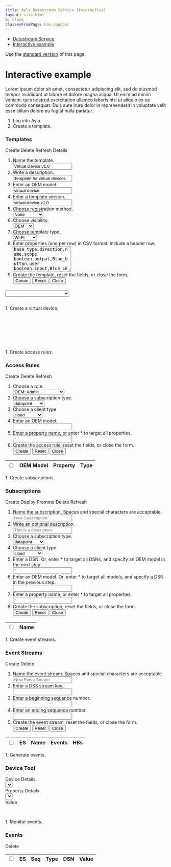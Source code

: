 ```yaml
---
title: Ayla Datastream Service (Interactive)
layout: site.html
b: block
classesFromPage: has-pagebar
---
```


<aside id="pagebar" class="d-xl-block collapse">
  <ul>
    <li><a href="#core-title">Datastream Service</a></li>
    <li><a href="#interactive-example">Interactive example</a></li>
  </ul>
</aside>

Use the [standard version](../) of this page.

# Interactive example

Lorem ipsum dolor sit amet, consectetur adipiscing elit, sed do eiusmod tempor incididunt ut labore et dolore magna aliqua. Ut enim ad minim veniam, quis nostrud exercitation ullamco laboris nisi ut aliquip ex ea commodo consequat. Duis aute irure dolor in reprehenderit in voluptate velit esse cillum dolore eu fugiat nulla pariatur.

1. Log into Ayla.
1. Create a template.
<div class="cmpt">
  <h3>Templates</h3>
  <div class="link-btns">
    <span id="create-template-btn" class="link-btn" data-toggle="collapse" data-target="#create-template-form-collapse">Create</span>
    <span id="delete-template-btn" class="link-btn">Delete</span>
    <span class="link-btn" onclick="populateTemplates()">Refresh</span>
    <span id="" class="link-btn" data-toggle="collapse" data-target="#template-details">Details</span>
  </div>
  <div id="create-template-form-collapse" class="collapse" style="margin-bottom: 1.2rem;">
    <form id="create-template-form" class="steps" action="javascript:void(0);">
      <ol>
        <li>
          <div class="label">Name the template.</div>
          <input id="create-template-name" type="text" class="form-control form-control-sm" value="Virtual Device v1.0" required>
        </li>
        <li>
          <div class="label">Write a description.</div>
          <input id="create-template-description" type="text" class="form-control form-control-sm" value="Template for virtual devices." required>
        </li>
        <li>
          <div class="label">Enter an OEM model.</div>
          <input id="create-template-oem-model" type="text" class="form-control form-control-sm" value="virtual-device" required>
        </li>
        <li>
          <div class="label">Enter a template version.</div>
          <input id="create-template-version" type="text" class="form-control form-control-sm" value="virtual-device-v1.0" required>
        </li>
        <li>
          <div class="label">Choose registration method.</div>
          <select id="create-template-registration-method" class="form-control form-control-sm">
            <option value='AP-Mode'>AP Mode</option>
            <option value='Button-Push'>Button Push</option>
            <option value='Display'>Display</option>
            <option value='Dsn' selected>DSN</option>
            <option value='Same-LAN'>Same LAN</option>
            <option value='None' selected>None</option>
          </select>
        </li>
        <li>
          <div class="label">Choose visibility.</div>
          <select id="create-template-visibility" class="form-control form-control-sm">
            <option value='oem'>OEM</option>
            <option value='private'>Private</option>
          </select>
        </li>
        <li>
          <div class="label">Choose template type.</div>
          <select id="create-template-type" class="form-control form-control-sm">
            <option value='sss'>Cluster</option>
            <option value='sss'>Gateway</option>
            <option value='sss'>Node</option>
            <option value='sss'>Sensor</option>
            <option value='wifi' selected>Wi-Fi</option>
          </select>
        </li>
        <li>
          <div class="label">Enter properties (one per row) in CSV format. Include a header row.</div>
          <textarea id="template-properties" class="form-control" rows="5" value="test">
base_type,direction,name,scope
boolean,output,Blue_button,user
boolean,input,Blue_LED,user
string,input,cmd,user
decimal,input,decimal_in,user
decimal,output,decimal_out,user
boolean,input,Green_LED,user
integer,input,input,user
string,output,log,user
integer,output,output,user
string,output,version,user
          </textarea>
        </li>
        <li>
          <div class="label">Create the template, reset the fields, or close the form.</div>
          <button type="submit" class="btn btn-outline-secondary btn-sm">Create</button>
          <button type="reset" class="btn btn-outline-secondary btn-sm">Reset</button>
          <button type="reset" class="btn btn-outline-secondary btn-sm" onclick="$('#create-template-form-collapse').collapse('hide')">Close</button>
        </li>
      </ol>
    </form>
  </div>
  <div class="row">
    <div class="col-auto">
      <select id="select-template" class="form-control form-control-sm ayla-data populate-at-init" style="min-width:200px;"></select>
    </div>
  </div>
  <pre id="template-details" class="collapse"></pre>
</div>
1. Create a virtual device.
<div class="cmpt" style="min-height: 120px;"></div>
1. Create access rules.
<div class="cmpt">
  <h3>Access Rules</h3>
  <div class="link-btns">
    <span id="create-access-rule-btn" class="link-btn" data-toggle="collapse" data-target="#create-access-rule-form-collapse">Create</span>
    <span id="delete-access-rules-btn" class="link-btn">Delete</span>
    <span class="link-btn" onclick="populateAccessRules()">Refresh</span>
  </div>
  <div id="create-access-rule-form-collapse" class="collapse" style="margin-bottom: 1.2rem;">
    <form id="create-access-rule-form" class="steps" action="javascript:void(0);">
      <ol>
        <li>
          <div class="label">Choose a role.</div>
          <select id="create-access-rule-role" class="form-control form-control-sm">
            <option value='OEM::Admin'>OEM::Admin</option>
            <option value='OEM::Staff'>OEM::Staff</option>
            <option value='OEM::SupportEngineer'>OEM::SupportEngineer</option>
            <option value='OEM::SupportManager'>OEM::SupportManager</option>
          </select>
        </li>
        <li>
          <div class="label">Choose a subscription type.</div>
          <select id="create-access-rule-subscription-type" class="form-control form-control-sm">
            <option value='connectivity'>connectivity</option>
            <option value='datapoint' selected>datapoint</option>
            <option value='datapointack'>datapointack</option>
            <option value='location'>location</option>
            <option value='registration'>registration</option>
          </select>
        </li>
        <li>
          <div class="label">Choose a client type.</div>
          <select id="create-access-rule-client-type" class="form-control form-control-sm">
            <option value='cloud'>cloud</option> 
            <option value='user_opt_in'>user_opt_in</option> 
          </select>
        </li>
        <li>
          <div class="label">Enter an OEM model.</div>
          <input id="create-access-rule-oem-model" type="text" class="form-control form-control-sm" required>
        </li>
        <li>
          <div class="label">Enter a property name, or enter &#42; to target all properties.</div>
          <input id="create-access-rule-property-name" type="text" class="form-control form-control-sm" placeholder="*">
        </li>
        <li>
          <div class="label">Create the access rule, reset the fields, or close the form.</div>
          <button type="submit" class="btn btn-outline-secondary btn-sm">Create</button>
          <button type="reset" class="btn btn-outline-secondary btn-sm">Reset</button>
          <button type="reset" class="btn btn-outline-secondary btn-sm" onclick="$('#create-access-rule-form-collapse').collapse('hide')">Close</button>
        </li>
      </ol>
    </form>
  </div>
  <table id="aylax-access-rules" class="ayla-data populate-at-init">
    <thead>
      <tr>
        <th><input type="checkbox"></th>
        <th>OEM Model</th>
        <th>Property</th>
        <th>Type</th>
      </tr>
    </thead>
    <tbody></tbody>
  </table>
</div>
1. Create subscriptions.
<div class="cmpt">
  <h3>Subscriptions</h3>
  <div class="link-btns">
    <span id="create-subscription-btn" class="link-btn" data-toggle="collapse" data-target="#create-subscription-form-collapse">Create</span>
    <span id="deploy-subscriptions-btn" class="link-btn">Deploy</span>
    <span id="promote-subscription-btn" class="link-btn">Promote</span>
    <span id="delete-subscriptions-btn" class="link-btn">Delete</span>
    <span class="link-btn" onclick="populateSubscriptions()">Refresh</span>
  </div>
  <div id="create-subscription-form-collapse" class="collapse" style="margin-bottom: 1.2rem;">
    <form id="create-subscription-form" class="steps" action="javascript:void(0);">
      <ol>
        <li>
          <div class="label">Name the subscription. Spaces and special characters are acceptable.</div>
          <input id="create-subscription-name" type="text" class="form-control form-control-sm" placeholder="New Subscription">
        </li>
        <li>
          <div class="label">Write an optional description.</div>
          <input id="create-subscription-description" type="text" class="form-control form-control-sm" placeholder="This is a description.">
        </li>
        <li>
          <div class="label">Choose a subscription type.</div>
          <select id="create-subscription-subscription-type" class="form-control form-control-sm">
            <option value='connectivity'>connectivity</option>
            <option value='datapoint' selected>datapoint</option>
            <option value='datapointack'>datapointack</option>
            <option value='location'>location</option>
            <option value='registration'>registration</option>
          </select>
        </li>
        <li>
          <div class="label">Choose a client type.</div>
          <select id="create-subscription-client-type" class="form-control form-control-sm">
            <option value='cloud'>cloud</option> 
            <option value='user_opt_in'>user_opt_in</option> 
          </select>
        </li>
        <li>
          <div class="label">Enter a DSN. Or, enter &#42; to target all DSNs, and specify an OEM model in the next step.</div>
          <input id="create-subscription-dsn" type="text" class="form-control form-control-sm" placeholder="*">
        </li>
        <li>
          <div class="label">Enter an OEM model. Or, enter &#42; to target all models, and specify a DSN in the previous step.</div>
          <input id="create-subscription-oem-model" type="text" class="form-control form-control-sm" required>
        </li>
        <li>
          <div class="label">Enter a property name, or enter &#42; to target all properties.</div>
          <input id="create-subscription-property-name" type="text" class="form-control form-control-sm" placeholder="*">
        </li>
        <li>
          <div class="label">Create the subscription, reset the fields, or close the form.</div>
          <button type="submit" class="btn btn-outline-secondary btn-sm">Create</button>
          <button type="reset" class="btn btn-outline-secondary btn-sm">Reset</button>
          <button type="reset" class="btn btn-outline-secondary btn-sm" onclick="$('#create-subscription-form-collapse').collapse('hide')">Close</button>
        </li>
      </ol>
    </form>
  </div>
  <table id="aylax-subscriptions" class="ayla-data populate-at-init">
    <thead>
      <tr>
        <th><input type="checkbox" value="0"></th>
        <th>Name</th>
      </tr>
    </thead>
    <tbody></tbody>
  </table>
</div>
1. Create event streams.
<div class="cmpt">
  <h3>Event Streams</h3>
  <div class="link-btns">
    <span id="create-event-stream-btn" class="link-btn" data-toggle="collapse" data-target="#create-event-stream-form-collapse">Create</span>
    <span id="delete-event-streams-btn" class="link-btn">Delete</span>
  </div>
  <div id="create-event-stream-form-collapse" class="collapse" style="margin-bottom: 1.2rem;">
    <form id="create-event-stream-form" class="steps" action="javascript:void(0);">
      <ol>
        <li>
          <div class="label">Name the event stream. Spaces and special characters are acceptable.</div>
          <input id="event-stream-name" type="text" class="form-control form-control-sm" placeholder="New Event Stream">
        </li>
        <li>
          <div class="label">Enter a DSS stream key.</div>
          <input id="stream-key" type="text" class="form-control form-control-sm" required>
        </li>
        <li>
          <div class="label">Enter a beginning sequence number.</div>
          <input id="create-event-stream-beginning-seqid" type="text" class="form-control form-control-sm">
        </li>
        <li>
          <div class="label">Enter an ending sequence number.</div>
          <input id="create-event-stream-ending-seqid" type="text" class="form-control form-control-sm">
        </li>
        <li>
          <div class="label">Create the event stream, reset the fields, or close the form.</div>
          <button type="submit" class="btn btn-outline-secondary btn-sm">Create</button>
          <button type="reset" class="btn btn-outline-secondary btn-sm">Reset</button>
          <button type="reset" class="btn btn-outline-secondary btn-sm" onclick="$('#create-event-stream-form-collapse').collapse('hide')">Close</button>
        </li>
      </ol>
    </form>
  </div>
  <table id="aylax-event-streams" class="ayla-data">
    <thead>
      <tr>
        <th><input type="checkbox"></th>
        <th class="es">ES</th>
        <th>Name</th>
        <th>Events</th>
        <th>HBs</th>
      </tr>
    </thead>
    <tbody></tbody>
  </table>
</div>
1. Generate events.
<div id="myGroup" class="cmpt" style="margin-bottom:1rem;">
  <h3 id="device-tool">Device Tool</h3>
  <div class="row">
    <div class="col-sm-4">
      <div class="link-btns">
        <span class="link-btn">Device</span>
        <span id="" class="link-btn" data-toggle="collapse" data-target="#device-details">Details</span>
      </div>
      <select id="select-device" class="form-control form-control-sm ayla-data populate-at-init"></select>
    </div>
    <div class="col-sm-4 mt-3 mt-sm-0">
      <div class="link-btns">
        <span class="link-btn">Property</span>
        <span id="" class="link-btn" data-toggle="collapse" data-target="#property-details">Details</span>
      </div>
      <select id="select-property" class="form-control form-control-sm ayla-data"></select>
    </div>
    <div class="col-sm-4 mt-3 mt-sm-0">
      <div class="link-btns">
        <span class="link-btn">Value</span>
      </div>
      <div class="row no-gutters">
        <div class="col">
          <div id="value-wrapper"></div>
        </div>
        <div class="col-auto ml-2" id="value-button-wrapper" style="display:none;">
          <button id="save-property-value" type="button" class="btn btn-info btn-sm">Save</button>
        </div>
      </div>
    </div>
  </div>
  <div>
    <div class="row">
      <div class="col-12">
        <pre id="device-details" class="collapse" data-parent="#myGroup"></pre>
      </div>
    </div>
    <div class="row">
      <div class="col-4 d-none d-sm-block"></div>
      <div class="col-12 col-sm-8">
        <pre id="property-details" class="collapse" data-parent="#myGroup"></pre>
      </div>
    </div>
  </div>
</div>
1. Monitor events.
<div class="cmpt">
  <h3>Events</h3>
  <div class="link-btns">
    <span id="delete-events-btn" class="link-btn">Delete</span>
  </div>
  <table id="aylax-events" class="ayla-data">
    <thead>
      <tr>
        <th><input type="checkbox"></th>
        <th class="es">ES</th>
        <th>Seq</th>
        <th>Type</th>
        <th>DSN</th>
        <th>Value</th>
      </tr>
    </thead>
    <tbody></tbody>
  </table>
</div>

<div>&nbsp;</div>
<div>&nbsp;</div>
<div>&nbsp;</div>
<div>&nbsp;</div>
<div>&nbsp;</div>